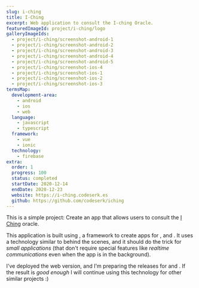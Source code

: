 ```yaml
---
slug: i-ching
title: I-Ching
excerpt: Web application to consult the I-ching Oracle.
featuredImageId: project/i-ching/logo
galleryImageIds:
  - project/i-ching/screenshot-android-1
  - project/i-ching/screenshot-android-2
  - project/i-ching/screenshot-android-3
  - project/i-ching/screenshot-android-4
  - project/i-ching/screenshot-android-5
  - project/i-ching/screenshot-ios-4
  - project/i-ching/screenshot-ios-1
  - project/i-ching/screenshot-ios-2
  - project/i-ching/screenshot-ios-3
termsMap:
  development-area:
    - android
    - ios
    - web
  language:
    - javascript
    - typescript
  framework:
    - vue
    - ionic
  technology:
    - firebase
extra:
  order: 1
  progress: 100
  status: completed
  startDate: 2020-12-14
  endDate: 2020-12-23
  website: https://i-ching.codeserk.es
  github: https://github.com/codeserk/iching
---
```


This is a simple project: Create an app that allows users to consult the [I Ching](https://en.wikipedia.org/wiki/I_Ching) oracle.

This application is built using [](ionic), a framework to create apps for [](Android), [](ios) and [](web). It uses a technology similar to [](phonegap) behind the scenes, and it should do the trick for _small applications_ (that don't require special features like _realtime communications_ even when the app is in the background).

I've deployed the web version, and I'm preparing the releases for [](android) and [](ios). If the result is _good enough_ I will continue using this technology for other similar projects :)